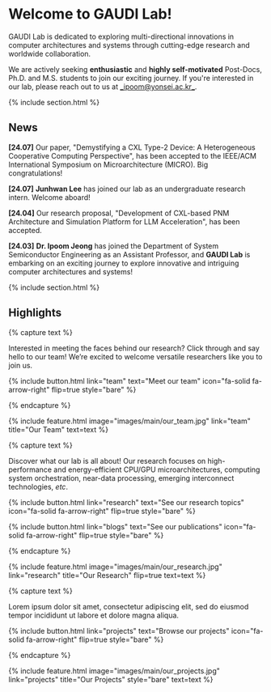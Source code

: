 ---
---

# Welcome to GAUDI Lab!

GAUDI Lab is dedicated to exploring multi-directional innovations in computer architectures and systems through cutting-edge research and worldwide collaboration.

We are actively seeking **enthusiastic** and **highly self-motivated** Post-Docs, Ph.D. and M.S. students to join our exciting journey. If you're interested in our lab, please reach out to us at [_ipoom@yonsei.ac.kr_](mailto:ipoom@yonsei.ac.kr).

{% include section.html %}

## News

**[24.07]** Our paper, "Demystifying a CXL Type-2 Device: A Heterogeneous Cooperative Computing Perspective", has been accepted to the IEEE/ACM International Symposium on Microarchitecture (MICRO). Big congratulations!

**[24.07]** **Junhwan Lee** has joined our lab as an undergraduate research intern. Welcome aboard!

**[24.04]** Our research proposal, "Development of CXL-based PNM Architecture and Simulation Platform for LLM Acceleration", has been accepted.

**[24.03]** **Dr. Ipoom Jeong** has joined the Department of System Semiconductor Engineering as an Assistant Professor, and **GAUDI Lab** is embarking on an exciting journey to explore innovative and intriguing computer architectures and systems!


{% include section.html %}

## Highlights


{% capture text %}

Interested in meeting the faces behind our research? Click through and say hello to our team! We’re excited to welcome versatile researchers like you to join us.

{%
  include button.html
  link="team"
  text="Meet our team"
  icon="fa-solid fa-arrow-right"
  flip=true
  style="bare"
%}

{% endcapture %}

{%
  include feature.html
  image="images/main/our_team.jpg"
  link="team"
  title="Our Team"
  text=text
%}


{% capture text %}

Discover what our lab is all about! Our research focuses on high-performance and energy-efficient CPU/GPU microarchitectures, computing system orchestration, near-data processing, emerging interconnect technologies, _etc_.

{%
  include button.html
  link="research"
  text="See our research topics"
  icon="fa-solid fa-arrow-right"
  flip=true
  style="bare"
%}

{%
  include button.html
  link="blogs"
  text="See our publications"
  icon="fa-solid fa-arrow-right"
  flip=true
  style="bare"
%}

{% endcapture %}

{%
  include feature.html
  image="images/main/our_research.jpg"
  link="research"
  title="Our Research"
  flip=true
  text=text
%}


{% capture text %}

Lorem ipsum dolor sit amet, consectetur adipiscing elit, sed do eiusmod tempor incididunt ut labore et dolore magna aliqua.

{%
  include button.html
  link="projects"
  text="Browse our projects"
  icon="fa-solid fa-arrow-right"
  flip=true
  style="bare"
%}

{% endcapture %}

{%
  include feature.html
  image="images/main/our_projects.jpg"
  link="projects"
  title="Our Projects"
  style="bare"
  text=text
%}
